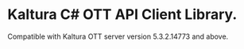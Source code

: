 # Kaltura C# OTT API Client Library.
Compatible with Kaltura OTT server version 5.3.2.14773 and above.
